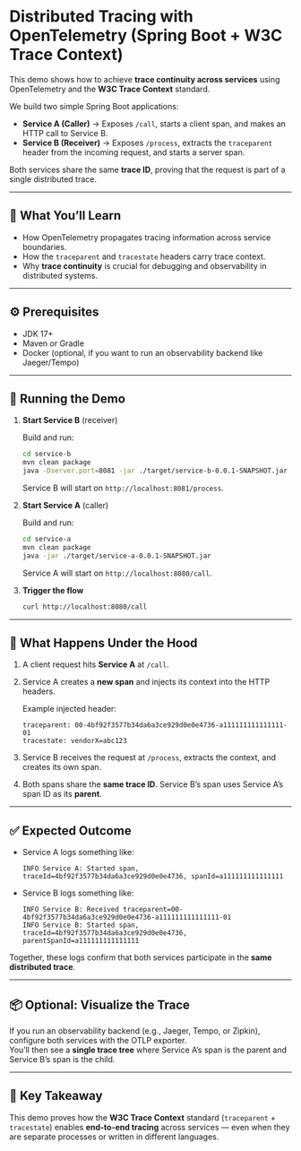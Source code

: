 # Distributed Tracing with OpenTelemetry (Spring Boot + W3C Trace Context)

This demo shows how to achieve **trace continuity across services** using OpenTelemetry and the **W3C Trace Context** standard.

We build two simple Spring Boot applications:

- **Service A (Caller)** → Exposes `/call`, starts a client span, and makes an HTTP call to Service B.  
- **Service B (Receiver)** → Exposes `/process`, extracts the `traceparent` header from the incoming request, and starts a server span.  

Both services share the same **trace ID**, proving that the request is part of a single distributed trace.

---

## 📝 What You’ll Learn

- How OpenTelemetry propagates tracing information across service boundaries.  
- How the `traceparent` and `tracestate` headers carry trace context.  
- Why **trace continuity** is crucial for debugging and observability in distributed systems.  

---

## ⚙️ Prerequisites

- JDK 17+  
- Maven or Gradle  
- Docker (optional, if you want to run an observability backend like Jaeger/Tempo)  

---

## 🚀 Running the Demo

1. **Start Service B** (receiver)  

   Build and run:  

   ```bash
   cd service-b
   mvn clean package
   java -Dserver.port=8081 -jar ./target/service-b-0.0.1-SNAPSHOT.jar
   ```

   Service B will start on `http://localhost:8081/process`.

2. **Start Service A** (caller)  

   Build and run:  

   ```bash
   cd service-a
   mvn clean package
   java -jar ./target/service-a-0.0.1-SNAPSHOT.jar
   ```

   Service A will start on `http://localhost:8080/call`.

3. **Trigger the flow**  

   ```bash
   curl http://localhost:8080/call
   ```

---

## 📜 What Happens Under the Hood

1. A client request hits **Service A** at `/call`.  
2. Service A creates a **new span** and injects its context into the HTTP headers.  

   Example injected header:  

   ```
   traceparent: 00-4bf92f3577b34da6a3ce929d0e0e4736-a111111111111111-01
   tracestate: vendorX=abc123
   ```

3. Service B receives the request at `/process`, extracts the context, and creates its own span.  
4. Both spans share the **same trace ID**. Service B’s span uses Service A’s span ID as its **parent**.  

---

## ✅ Expected Outcome

- Service A logs something like:  

  ```
  INFO Service A: Started span, traceId=4bf92f3577b34da6a3ce929d0e0e4736, spanId=a111111111111111
  ```

- Service B logs something like:  

  ```
  INFO Service B: Received traceparent=00-4bf92f3577b34da6a3ce929d0e0e4736-a111111111111111-01
  INFO Service B: Started span, traceId=4bf92f3577b34da6a3ce929d0e0e4736, parentSpanId=a111111111111111
  ```

Together, these logs confirm that both services participate in the **same distributed trace**.

---

## 📦 Optional: Visualize the Trace

If you run an observability backend (e.g., Jaeger, Tempo, or Zipkin), configure both services with the OTLP exporter.  
You’ll then see a **single trace tree** where Service A’s span is the parent and Service B’s span is the child.

---

## 🔑 Key Takeaway

This demo proves how the **W3C Trace Context** standard (`traceparent` + `tracestate`) enables **end-to-end tracing** across services — even when they are separate processes or written in different languages.
